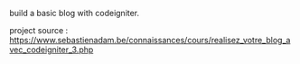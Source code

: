 build a basic blog with codeigniter.

project source : 
https://www.sebastienadam.be/connaissances/cours/realisez_votre_blog_avec_codeigniter_3.php